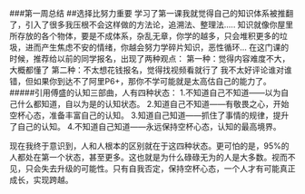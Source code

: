 ###第一周总结
##选择比努力重要
学习了第一课我就觉得自己的知识体系被推翻了，引入了很多我压根不会这样做的方法论，追溯法、整理法.....
知识就像你屋里所存放的各个物体，要是不成体系，杂乱无章，你学的越多，只会堆积更多的垃圾，进而产生焦虑不安的情绪，你越会努力学碎片知识，恶性循环...
在这门课的时候，推荐给以前的同学报名，出现了两种观点：
第一种：觉得内容难度不大，大概都懂了
第二种：不太想花钱报名，觉得找视频看就行了
我不太好评论谁对谁错，但如果你到达不了阿里P6+，那你不学可能就是太高估自己的能力了。
#####引用傅盛的认知三部曲，人有四种状态：
1.不知道自己不知道——以为自己什么都知道，自以为是的认知状态。
2.知道自己不知道——有敬畏之心，开始空杯心态，准备丰富自己的认知。
3.知道自己知道——抓住了事情的规律，提升了自己的认知。
4.不知道自己知道——永远保持空杯心态，认知的最高境界。

现在我终于意识到，人和人根本的区别就在于这四种状态。更可怕的是，95%的人都处在第一个状态，甚至更多。这也就是为什么碌碌无为的人是大多数。视而不见，只会失去升级的可能性。只有自我否定，保持空杯心态，一个人才有可能真正成长，实现跨越。